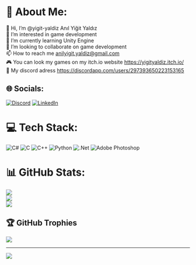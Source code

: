 # 💫 About Me:
👋 Hi, I’m @yigit-yaldiz Anıl Yiğit Yaldız<br>👀 I’m interested in game development<br>🌱 I’m currently learning Unity Engine<br>💞️ I’m looking to collaborate on game development<br>📫 How to reach me anilyigit.yaldiz@gmail.com<br>🎮 You can look my games on my itch.io website https://yigityaldiz.itch.io/<br>💬 My discord adress https://discordapp.com/users/297393650223153165


## 🌐 Socials:
[![Discord](https://img.shields.io/badge/Discord-%237289DA.svg?logo=discord&logoColor=white)](https://discord.gg/https://discordapp.com/users/297393650223153165) [![LinkedIn](https://img.shields.io/badge/LinkedIn-%230077B5.svg?logo=linkedin&logoColor=white)](https://linkedin.com/in/https://www.linkedin.com/in/anilyigityaldiz/) 

# 💻 Tech Stack:
![C#](https://img.shields.io/badge/c%23-%23239120.svg?style=for-the-badge&logo=csharp&logoColor=white) ![C](https://img.shields.io/badge/c-%2300599C.svg?style=for-the-badge&logo=c&logoColor=white) ![C++](https://img.shields.io/badge/c++-%2300599C.svg?style=for-the-badge&logo=c%2B%2B&logoColor=white) ![Python](https://img.shields.io/badge/python-3670A0?style=for-the-badge&logo=python&logoColor=ffdd54) ![.Net](https://img.shields.io/badge/.NET-5C2D91?style=for-the-badge&logo=.net&logoColor=white) ![Adobe Photoshop](https://img.shields.io/badge/adobe%20photoshop-%2331A8FF.svg?style=for-the-badge&logo=adobe%20photoshop&logoColor=white)
# 📊 GitHub Stats:
![](https://github-readme-stats.vercel.app/api?username=yigit-yaldiz&theme=dark&hide_border=false&include_all_commits=true&count_private=true)<br/>
![](https://github-readme-streak-stats.herokuapp.com/?user=yigit-yaldiz&theme=dark&hide_border=false)<br/>
![](https://github-readme-stats.vercel.app/api/top-langs/?username=yigit-yaldiz&theme=dark&hide_border=false&include_all_commits=true&count_private=true&layout=compact)

## 🏆 GitHub Trophies
![](https://github-profile-trophy.vercel.app/?username=yigit-yaldiz&theme=radical&no-frame=false&no-bg=true&margin-w=4)

---
[![](https://visitcount.itsvg.in/api?id=yigit-yaldiz&icon=0&color=0)](https://visitcount.itsvg.in)

<!-- Proudly created with GPRM ( https://gprm.itsvg.in ) -->